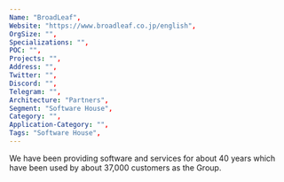 ```yaml
--- 
Name: "BroadLeaf", 
Website: "https://www.broadleaf.co.jp/english", 
OrgSize: "",
Specializations: "",
POC: "",
Projects: "",
Address: "",
Twitter: "",
Discord: "",
Telegram: "", 
Architecture: "Partners",
Segment: "Software House",
Category: "",
Application-Category: "",
Tags: "Software House",
--- 
```

<!--lang:en--> 
We have been providing software and services for about 40 years which have been used by about 37,000 customers as the Group.
<!--lang:es--] 
Llevamos unos 40 años proporcionando software y servicios que han sido utilizados por unos 37.000 clientes del Grupo.
<!--lang:de--] 
Wir bieten seit rund 40 Jahren Software und Dienstleistungen an, die als Gruppe von rund 37.000 Kunden genutzt werden.
<!--lang:fr--] 
Nous fournissons des logiciels et des services depuis environ 40 ans qui ont été utilisés par environ 37 000 clients en tant que groupe.
<!--lang:pl--] 
Od około 40 lat dostarczamy oprogramowanie i usługi, z których jako Grupa korzysta około 37 000 klientów.
<!--lang:uk--] 
Ми надаємо програмне забезпечення та послуги вже близько 40 років, якими користуються близько 37 000 клієнтів Групи.
[!--lang:*--> 
